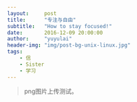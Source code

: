 ```yaml
---
layout:     post
title:      "专注与自由"
subtitle:   "How to stay focused!"
date:       2016-12-09 20:00:00
author:     "yuyulai"
header-img: "img/post-bg-unix-linux.jpg"
tags:
    - 信
    - Sister
    - 学习
---
```


> png图片上传测试。

